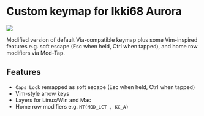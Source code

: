 # Custom keymap for Ikki68 Aurora

![](https://res.cloudinary.com/j4ckofalltrades/image/upload/v1676740613/keebs/ikki68_aurora_xa8pcq.jpg)

Modified version of default Via-compatible keymap plus some Vim-inspired features
e.g. soft escape (Esc when held, Ctrl when tapped), and home row modifiers
via Mod-Tap.

## Features

- `Caps Lock` remapped as soft escape (Esc when held, Ctrl when tapped)
- Vim-style arrow keys
- Layers for Linux/Win and Mac
- Home row modifiers e.g. `MT(MOD_LCT , KC_A)`
